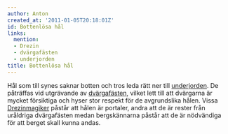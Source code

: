 ```yaml
---
author: Anton
created_at: '2011-01-05T20:18:01Z'
id: Bottenlösa hål
links:
  mention:
  - Drezin
  - dvärgafästen
  - underjorden
title: Bottenlösa hål
---
```


Hål som till synes saknar botten och tros leda rätt ner till [underjorden]. De påträffas vid
utgrävande av [dvärgafästen], vilket lett till att dvärgarna är mycket försiktiga och hyser stor
respekt för de avgrundslika hålen. Vissa [Drezinmagiker] påstår att hålen är portaler, andra att de
är rester från uråldriga dvärgafästen medan bergskännarna påstår att de är nödvändiga för att berget
skall kunna andas.

  [underjorden]: underjorden
  [dvärgafästen]: dvärgafästen
  [Drezinmagiker]: Drezin
